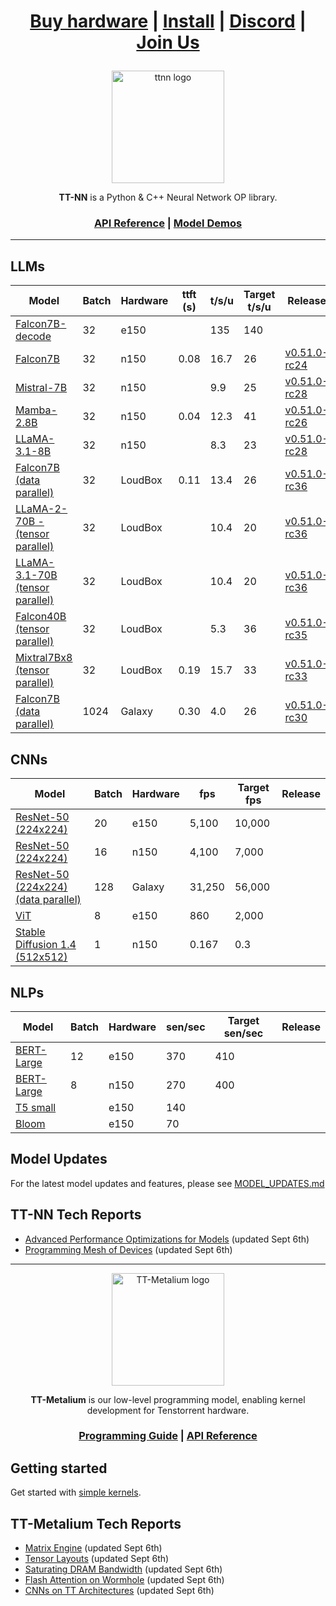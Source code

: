 <div align="center">

<h1>

[Buy hardware](https://tenstorrent.com/cards/) | [Install](./INSTALLING.md) | [Discord](https://discord.gg/tvhGzHQwaj) | [Join Us](https://boards.greenhouse.io/tenstorrent/jobs/4155609007)

</h1>

<img src="./docs/source/common/_static/tt_nn_w_logo.png" alt="ttnn logo" height="180"/>

**TT-NN** is a Python & C++ Neural Network OP library.

<h3>

[API Reference](https://docs.tenstorrent.com/ttnn/latest/index.html) | [Model Demos](./models/demos/)

</h3>

</div>

---

## LLMs
| Model                                                      | Batch | Hardware |ttft (s) | t/s/u | Target t/s/u | Release     |
|----------------------------------------------------------  |-------|----------|------------|-------|--------------|-------------|
| [Falcon7B-decode](./models/demos/ttnn_falcon7b)            | 32    | e150     |            | 135   | 140          |
| [Falcon7B](./models/demos/wormhole/falcon7b)               | 32    | n150     | 0.08       | 16.7  | 26           | [v0.51.0-rc24](https://github.com/tenstorrent/tt-metal/tree/v0.51.0-rc24) | 
| [Mistral-7B](./models/demos/wormhole/mistral7b)            | 32    | n150     |            | 9.9   | 25           | [v0.51.0-rc28](https://github.com/tenstorrent/tt-metal/tree/v0.51.0-rc28) |
| [Mamba-2.8B](./models/demos/wormhole/mamba)                | 32    | n150     | 0.04       | 12.3  | 41           | [v0.51.0-rc26](https://github.com/tenstorrent/tt-metal/tree/v0.51.0-rc26) | 
| [LLaMA-3.1-8B](./models/demos/wormhole/llama31_8b)         | 32    | n150     |            | 8.3   | 23           | [v0.51.0-rc28](https://github.com/tenstorrent/tt-metal/tree/v0.51.0-rc28) | 
| [Falcon7B (data parallel)](./models/demos/t3000/falcon7b)          |  32 | LoudBox | 0.11 | 13.4 | 26 |      [v0.51.0-rc36](https://github.com/tenstorrent/tt-metal/tree/v0.51.0-rc36) | 
| [LLaMA-2-70B - (tensor parallel)](./models/demos/t3000/llama2_70b)     | 32 | LoudBox |   | 10.4 | 20 | [v0.51.0-rc36](https://github.com/tenstorrent/tt-metal/tree/v0.51.0-rc36) | 
| [LLaMA-3.1-70B (tensor parallel)](./models/demos/t3000/llama3_70b)   | 32 | LoudBox |   | 10.4 | 20 | [v0.51.0-rc36](https://github.com/tenstorrent/tt-metal/tree/v0.51.0-rc36) | 
| [Falcon40B (tensor parallel)](./models/demos/t3000/falcon40b)        | 32 | LoudBox |  | 5.3 | 36 | [v0.51.0-rc35](https://github.com/tenstorrent/tt-metal/tree/v0.51.0-rc35) |
| [Mixtral7Bx8 (tensor parallel)](./models/demos/t3000/mixtral8x7b)    | 32 | LoudBox | 0.19 | 15.7 | 33 | [v0.51.0-rc33](https://github.com/tenstorrent/tt-metal/tree/v0.51.0-rc33) | 
| [Falcon7B (data parallel)](./models/demos/tg/falcon7b)     |1024 | Galaxy | 0.30 | 4.0 | 26 |  [v0.51.0-rc30](https://github.com/tenstorrent/tt-metal/tree/v0.51.0-rc30) | 

## CNNs
| Model                                               | Batch | Hardware |fps    | Target fps | Release     |
|-----------------------------------------------------|-------|----------|-------|------------|-------------|
| [ResNet-50 (224x224)](./models/demos/ttnn_resnet)     | 20    | e150     | 5,100  | 10,000    |              |
| [ResNet-50 (224x224)](./models/demos/ttnn_resnet)     |  16 | n150 | 4,100 | 7,000 |   | 
| [ResNet-50 (224x224) (data parallel)](./models/demos/ttnn_resnet)       | 128 | Galaxy | 31,250 | 56,000 |  | 
| [ViT](./models/demos/grayskull/vit)                  | 8    | e150 | 860 | 2,000 |  | 
| [Stable Diffusion 1.4 (512x512)](./models/demos/wormhole/stable_diffusion)  | 1 | n150 | 0.167 | 0.3 |  | 

## NLPs
| Model                                               | Batch | Hardware |sen/sec    | Target sen/sec | Release     |
|-----------------------------------------------------|-------|----------|-------|------------|-------------|
| [BERT-Large](./models/demos/bert)                   | 12 | e150 | 370 | 410 | |
| [BERT-Large](./models/demos/metal_BERT_large_11/)   | 8 | n150 | 270 | 400 | | 
| [T5 small](.models/demos/grayskull/t5)              |   | e150 | 140 | | | 
| [Bloom](.models/demos/grayskull/functional_bloom)   |  | e150 | 70 | | | 



## Model Updates
For the latest model updates and features, please see [MODEL_UPDATES.md](models/MODEL_UPDATES.md)

## TT-NN Tech Reports
- [Advanced Performance Optimizations for Models](./tech_reports/AdvancedPerformanceOperationsForModels/AdvancedPerformanceOptimizationsForModels.md) (updated Sept 6th)
- [Programming Mesh of Devices](./tech_reports/Programming%20Mesh%20of%20Devices/Programming%20Mesh%20of%20Devices%20with%20TT-NN.md) (updated Sept 6th)
---

<div align="center">

<img src="./docs/source/common/_static/tt_metalium_w_logo.png" alt="TT-Metalium logo" height="180"/>

**TT-Metalium** is our low-level programming model, enabling kernel development for Tenstorrent hardware.


<h3>

[Programming Guide](./METALIUM_GUIDE.md) | [API Reference](https://docs.tenstorrent.com/tt-metalium/latest/tt_metal/apis/index.html)

</h3>
</div>

## Getting started

Get started with [simple kernels](https://docs.tenstorrent.com/tt-metalium/latest/tt_metal/examples/index.html).

## TT-Metalium Tech Reports
- [Matrix Engine](./tech_reports/matrix_engine/matrix_engine.md) (updated Sept 6th)
- [Tensor Layouts](./tech_reports/tensor_layouts/tensor_layouts.md) (updated Sept 6th)
- [Saturating DRAM Bandwidth](./tech_reports/Saturating_DRAM_bandwidth/Saturating_DRAM_bandwidth.md) (updated Sept 6th)
- [Flash Attention on Wormhole](./tech_reports/FlashAttention/FlashAttention.md) (updated Sept 6th)
- [CNNs on TT Architectures](./tech_reports/CNNs/ttcnn.md) (updated Sept 6th)

